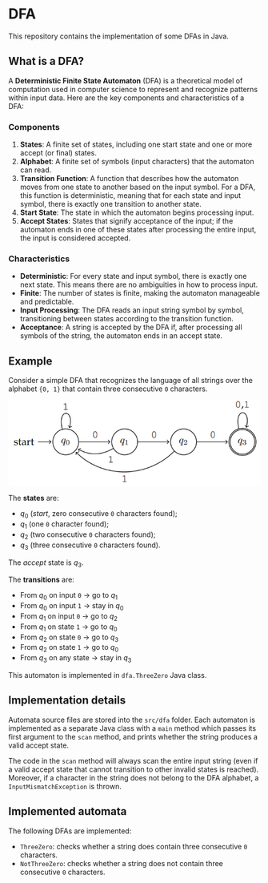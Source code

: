 # DFA

This repository contains the implementation of some DFAs in Java.

## What is a DFA?

A **Deterministic Finite State Automaton** (DFA) is a theoretical model of computation used in computer science to represent and recognize patterns within input data. Here are the key components and characteristics of a DFA:

### Components
1. **States**: A finite set of states, including one start state and one or more accept (or final) states.
2. **Alphabet**: A finite set of symbols (input characters) that the automaton can read.
3. **Transition Function**: A function that describes how the automaton moves from one state to another based on the input symbol. For a DFA, this function is deterministic, meaning that for each state and input symbol, there is exactly one transition to another state.
4. **Start State**: The state in which the automaton begins processing input.
5. **Accept States**: States that signify acceptance of the input; if the automaton ends in one of these states after processing the entire input, the input is considered accepted.

### Characteristics
- **Deterministic**: For every state and input symbol, there is exactly one next state. This means there are no ambiguities in how to process input.
- **Finite**: The number of states is finite, making the automaton manageable and predictable.
- **Input Processing**: The DFA reads an input string symbol by symbol, transitioning between states according to the transition function.
- **Acceptance**: A string is accepted by the DFA if, after processing all symbols of the string, the automaton ends in an accept state.

## Example

Consider a simple DFA that recognizes the language of all strings over the alphabet `{0, 1}` that contain three consecutive `0` characters.

![](.media/dfa1.png)

The **states** are:
+ $q_0$ (_start_, zero consecutive `0` characters found);
+ $q_1$ (one `0` character found);
+ $q_2$ (two consecutive `0` characters found);
+ $q_3$ (three consecutive `0` characters found).

The _accept_ state is $q_3$.

The **transitions** are:
+ From $q_0$ on input `0` → go to $q_1$
+ From $q_0$ on input `1` → stay in $q_0$
+ From $q_1$ on input `0` → go to $q_2$
+ From $q_1$ on state `1` → go to $q_0$
+ From $q_2$ on state `0` → go to $q_3$
+ From $q_2$ on state `1` → go to $q_0$
+ From $q_3$ on any state → stay in $q_3$

This automaton is implemented in `dfa.ThreeZero` Java class.

## Implementation details

Automata source files are stored into the `src/dfa` folder.
Each automaton is implemented as a separate Java class with a `main` method which passes its first argument to the `scan`
method, and prints whether the string produces a valid accept state.

The code in the `scan` method will always scan the entire input string (even if a valid accept state that cannot transition
to other invalid states is reached). Moreover, if a character in the string does not belong to the DFA alphabet, a
`InputMismatchException` is thrown.

## Implemented automata

The following DFAs are implemented:
+ `ThreeZero`: checks whether a string does contain three consecutive `0` characters.
+ `NotThreeZero`: checks whether a string does not contain three consecutive `0` characters.